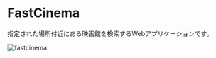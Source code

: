 # FastCinema
指定された場所付近にある映画館を検索するWebアプリケーションです。

![fastcinema](https://user-images.githubusercontent.com/48997441/60791344-6a30d280-a19e-11e9-9356-badba2a58c8f.gif)

